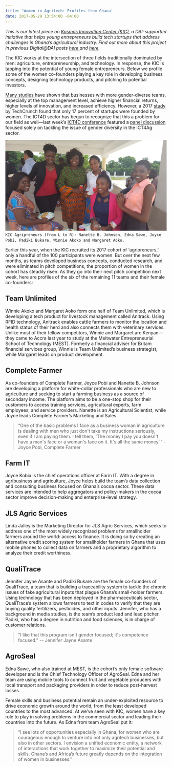 ```yaml
---
title: 'Women in Agritech: Profiles from Ghana'
date: 2017-05-29 13:54:00 -04:00
---
```


*This is our latest piece on [Kosmos Innovation Center (KIC)](http://www.kosmosinnovationcenter.com/), a DAI-supported initiative that helps young entrepreneurs build tech startups that address challenges in Ghana’s agricultural industry. Find out more about this project in previous Digital@DAI posts [here ](https://dai-global-digital.com/ghana-agritech-exchange.html)and [here](https://dai-global-digital.com/ict-in-the-agricultural-sector-business-concepts-from-ghanaian-youth.html).*

The KIC works at the intersection of three fields traditionally dominated by men: agriculture, entrepreneurship, and technology. In response, the KIC is tapping into the potential of young female entrepreneurs. Below we profile some of the women co-founders playing a key role in developing business concepts, designing technology products, and pitching to potential investors.

<!--more-->

[Many ](https://www.ncwit.org/sites/default/files/resources/impactgenderdiversitytechbusinessperformance_print.pdf)[studies ](http://www.mckinsey.com/business-functions/organization/our-insights/why-diversity-matters)have shown that businesses with more gender-diverse teams, especially at the top management level, achieve higher financial returns, higher levels of innovation, and increased efficiency. However, a 2017 [study ](https://techcrunch.com/2017/04/19/in-2017-only-17-of-startups-have-a-female-founder/)by TechCrunch found that only 17 percent of startups were founded by women. The ICT4D sector has begun to recognize that this a problem for our field as well—last week’s [ICT4D conference](https://dai-global-digital.com/9-lessons-ICT4D2017.html) featured a [panel discussion](https://2017ict4dconference.sched.com/event/AIt4/agriculture-environment-track-panel-women-in-ict-and-ag) focused solely on tackling the issue of gender diversity in the ICT4Ag sector.

![WhatsApp Image 2017-05-30 at 4.42.54 PM.jpeg](/uploads/WhatsApp%20Image%202017-05-30%20at%204.42.54%20PM.jpeg)
`KIC Agripreneurs (from L to R): Nanette B. Johnson, Edna Sawe, Joyce Pobi, Padiki Bukare, Winnie Akoko and Margaret Aoko.`

Earlier this year, when the KIC recruited its 2017 cohort of ‘agripreneurs,’ only a handful of the 100 participants were women. But over the next few months, as teams developed business concepts, conducted research, and were eliminated in pitch competitions, the proportion of women in the cohort has steadily risen. As they go into their next pitch competition next week, here are profiles of the six of the remaining 11 teams and their female co-founders:

## Team Unlimited

Winnie Akoko and Margaret Aoko form one half of Team Unlimited, which is developing a tech product for livestock management called Anitrack. Using RFID technology, Anitrack enables cattle farmers to monitor the location and health status of their herd and also connects them with veterinary services. Unlike most of their fellow competitors, Winnie and Margaret are Kenyan—they came to Accra last year to study at the Meltwater Entrepreneurial School of Technology (MEST). Formerly a financial adviser for Britam financial services group, Winnie is Team Unlimited’s business strategist, while Margaret leads on product development.

## Complete Farmer

As co-founders of Complete Farmer, Joyce Pobi and Nanette B. Johnson are developing a platform for white-collar professionals who are new to agriculture and seeking to start a farming business as a source of secondary income. The platform aims to be a one-stop shop for their customers to access training services, agricultural experts, farm employees, and service providers. Nanette is an Agricultural Scientist, while Joyce leads Complete Farmer’s Marketing and Sales.

> “One of the basic problems I face as a business woman in agriculture is dealing with men who just don't take my instructions seriously, even if I am paying them. I tell them, 'The money I pay you doesn't have a man's face or a woman's face on it. It's all the same money.'” - Joyce Pobi, Complete Farmer

## Farm IT

Joyce Kobia is the chief operations officer at Farm IT. With a degree in agribusiness and agriculture, Joyce helps build the team’s data collection and consulting business focused on Ghana’s cocoa sector. These data services are intended to help aggregators and policy-makers in the cocoa sector improve decision-making and enterprise-level strategy.

## JLS Agric Services

Linda Jalley is the Marketing Director for JLS Agric Services, which seeks to address one of the most widely recognized problems for smallholder farmers around the world: access to finance. It is doing so by creating an alternative credit scoring system for smallholder farmers in Ghana that uses mobile phones to collect data on farmers and a proprietary algorithm to analyze their credit worthiness.

## QualiTrace

Jennifer Jayne Asante and Padiki Bukare are the female co-founders of QualiTrace, a team that is building a traceability system to tackle the chronic issues of fake agricultural inputs that plague Ghana’s small-holder farmers. Using technology that has been deployed in the pharmaceuticals sector, QualiTrace’s system allows farmers to text in codes to verify that they are buying quality fertilizers, pesticides, and other inputs. Jennifer, who has a background in media studies, is the team’s product lead and lead pitcher. Padiki, who has a degree in nutrition and food sciences, is in charge of customer relations.

> “I like that this program isn't gender focused; it's competence focused.” -- Jennifer Jayne Asante

## AgroSeal

Edna Sawe, who also trained at MEST, is the cohort’s only female software developer and is the Chief Technology Officer of AgroSeal. Edna and her team are using mobile tools to connect fruit and vegetable producers with local transport and packaging providers in order to reduce post-harvest losses.

Female skills and business potential remain an under-exploited resource to drive economic growth around the world, from the least developed countries to the most advanced. At we’ve seen with KIC, women have a key role to play in solving problems in the commercial sector and leading their countries into the future. As Edna from team AgroSeal put it:

> “I see lots of opportunities especially in Ghana, for women who are courageous enough to venture into not only agritech businesses, but also in other sectors. I envision a unified economic entity, a network of interactions that work together to maximize their potential and skills. Ghana’s and Africa’s future greatly depends on the integration of women in businesses.”